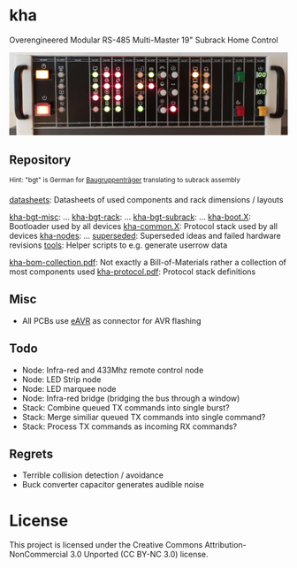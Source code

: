 # kha

Overengineered Modular RS-485 Multi-Master 19" Subrack Home Control

<img src="kha-banner.jpg" width="800"/>

## Repository

<sup>Hint: "bgt" is German for [Baugruppenträger](https://de.wikipedia.org/wiki/Baugruppentr%C3%A4ger) translating to subrack assembly</sup>

[datasheets](datasheets/): Datasheets of used components and rack dimensions / layouts

[kha-bgt-misc](kha-bgt-misc/): ...
[kha-bgt-rack](kha-bgt-rack/): ...
[kha-bgt-subrack](kha-bgt-subrack/): ...
[kha-boot.X](kha-boot.X/): Bootloader used by all devices
[kha-common.X](kha-common.X/): Protocol stack used by all devices
[kha-nodes](kha-nodes/): ...
[superseded](superseded/): Superseded ideas and failed hardware revisions
[tools](tools/): Helper scripts to e.g. generate userrow data

[kha-bom-collection.pdf](kha-bom-collection.pdf): Not exactly a Bill-of-Materials rather a collection of most components used
[kha-protocol.pdf](kha-protocol.pdf): Protocol stack definitions

## Misc

- All PCBs use [eAVR](https://github.com/kiu/eAVR/) as connector for AVR flashing

## Todo

- Node: Infra-red and 433Mhz remote control node
- Node: LED Strip node
- Node: LED marquee node
- Node: Infra-red bridge (bridging the bus through a window)
- Stack: Combine queued TX commands into single burst?
- Stack: Merge similiar queued TX commands into single command?
- Stack: Process TX commands as incoming RX commands?

## Regrets

- Terrible collision detection / avoidance
- Buck converter capacitor generates audible noise

# License

This project is licensed under the Creative Commons Attribution-NonCommercial 3.0 Unported (CC BY-NC 3.0) license.
